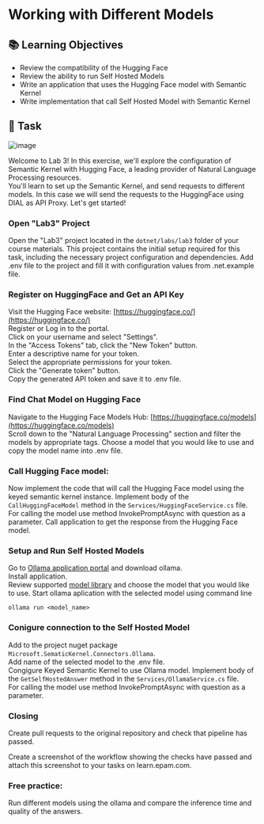 # Working with Different Models

## 📚 Learning Objectives
 - Review the compatibility of the Hugging Face
 - Review the ability to run Self Hosted Models
 - Write an application that uses the Hugging Face model with Semantic Kernel
 - Write implementation that call Self Hosted Model with Semantic Kernel

## 📑 Task
![image](https://github.com/epam-net-cc/GenAIFoundationsForNetDevelopers/assets/4239376/2063ccd5-b1a5-4234-905c-cc6c25ae1f24)

Welcome to Lab 3! In this exercise, we'll explore the configuration of Semantic Kernel with Hugging Face, a leading provider of Natural Language Processing resources.  
You'll learn to set up the Semantic Kernel, and send requests to different models. In this case we will send the requests to the HuggingFace using DIAL as API Proxy. Let's get started!

### Open "Lab3" Project

Open the "Lab3" project located in the `dotnet/labs/lab3` folder of your course materials. This project contains the initial setup required for this task, including the necessary project configuration and dependencies.
Add .env file to the project and fill it with configuration values from .net.example file.


### Register on HuggingFace and Get an API Key

Visit the Hugging Face website: [https://huggingface.co/](https://huggingface.co/)  
Register or Log in to the portal.  
Click on your username and select "Settings".  
In the "Access Tokens" tab, click the "New Token" button.  
Enter a descriptive name for your token.  
Select the appropriate permissions for your token.  
Click the "Generate token" button.  
Copy the generated API token and save it to .env file.  

### Find Chat Model on Hugging Face  

Navigate to the Hugging Face Models Hub: [https://huggingface.co/models](https://huggingface.co/models)  
Scroll down to the "Natural Language Processing" section and filter the models by appropriate tags.
Choose a model that you would like to use and copy the model name into .env file.

### Call Hugging Face model:

Now implement the code that will call the Hugging Face model using the keyed semantic kernel instance.
Implement body of the `CallHuggingFaceModel` method in the `Services/HuggingFaceService.cs` file.
For calling the model use method InvokePromptAsync with question as a parameter. 
Call application to get the response from the Hugging Face model.


### Setup and Run Self Hosted Models
Go to [Ollama application portal](https://ollama.com/) and download ollama.  
Install application.  
Review supported [model library](https://github.com/ollama/ollama?tab=readme-ov-file#model-library) and choose the model that you would like to use.
Start ollama aplication with the selected model using command line 
```
ollama run <model_name>
```

### Conigure connection to the Self Hosted Model
Add to the project nuget package `Microsoft.SematicKernel.Connectors.Ollama`.  
Add name of the selected model to the .env file.  
Congigure Keyed Semantic Kernel to use Ollama model.
Implement body of the `GetSelfHostedAnswer` method in the `Services/OllamaService.cs` file.  
For calling the model use method InvokePromptAsync with question as a parameter.   


### Closing

Create pull requests to the original repository and check that pipeline has passed.

Create a screenshot of the workflow showing the checks have passed and attach this screenshot to your tasks on learn.epam.com.

### Free practice:

Run different models using the ollama and compare the inference time and quality of the answers.
